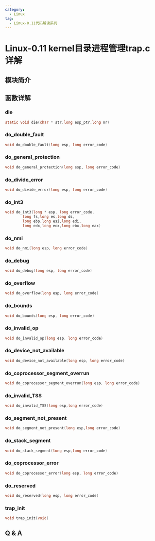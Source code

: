 ```yaml
---
category:
  - Linux
tag:
  - Linux-0.11代码解读系列
---
```



# Linux-0.11 kernel目录进程管理trap.c详解

## 模块简介

## 函数详解

### die
```c
static void die(char * str,long esp_ptr,long nr)
```

### do_double_fault
```c
void do_double_fault(long esp, long error_code)
```

### do_general_protection
```c
void do_general_protection(long esp, long error_code)
```


### do_divide_error
```c
void do_divide_error(long esp, long error_code)
```

### do_int3
```c
void do_int3(long * esp, long error_code,
		long fs,long es,long ds,
		long ebp,long esi,long edi,
		long edx,long ecx,long ebx,long eax)
``` 

### do_nmi
```c
void do_nmi(long esp, long error_code)
```

### do_debug
```c
void do_debug(long esp, long error_code)
```

### do_overflow
```c
void do_overflow(long esp, long error_code)
```
### do_bounds
```c
void do_bounds(long esp, long error_code)
```

### do_invalid_op
```c
void do_invalid_op(long esp, long error_code)
```

### do_device_not_available
```c
void do_device_not_available(long esp, long error_code)
```

### do_coprocessor_segment_overrun
```c
void do_coprocessor_segment_overrun(long esp, long error_code)
```

### do_invalid_TSS
```c
void do_invalid_TSS(long esp,long error_code)
```

### do_segment_not_present
```c
void do_segment_not_present(long esp,long error_code)
```

### do_stack_segment
```c
void do_stack_segment(long esp,long error_code)
```

### do_coprocessor_error
```c
void do_coprocessor_error(long esp, long error_code)
```

### do_reserved
```c
void do_reserved(long esp, long error_code)
```

### trap_init
```c
void trap_init(void)
```

## Q & A